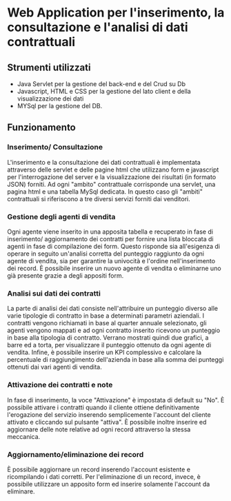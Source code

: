 # Web Application per l'inserimento, la consultazione e l'analisi di dati contrattuali


## Strumenti utilizzati
* Java Servlet per la gestione del back-end e del Crud su Db
* Javascript, HTML e CSS per la gestione del lato client e della visualizzazione dei dati
* MYSql per la gestione del DB.


## Funzionamento

### Inserimento/ Consultazione
L'inserimento e la consultazione dei dati contrattuali è implementata attraverso delle servlet e delle pagine html che utilizzano form e javascript per l'interrogazione del server e la visualizzazione dei risultati (in formato JSON) forniti. Ad ogni "ambito" contrattuale corrisponde una servlet, una pagina html e una tabella MySql dedicata. In questo caso gli "ambiti" contrattuali si riferiscono a tre diversi servizi forniti dai venditori. 

### Gestione degli agenti di vendita
Ogni agente viene inserito in una apposita tabella e recuperato in fase di inserimento/ aggiornamento dei contratti per fornire una lista bloccata di agenti in fase di compilazione dei form. Questo risponde sia all'esigenza di operare in seguito un'analisi corretta del punteggio raggiunto da ogni agente di vendita, sia per garantire la univocità e l'ordine nell'inserimento dei record. È possibile inserire un nuovo agente di vendita o eliminarne uno già presente grazie a degli appositi form. 

### Analisi sui dati dei contratti
La parte di analisi dei dati consiste nell'attribuire un punteggio diverso alle varie tipologie di contratto in base a determinati parametri aziendali. I contratti vengono richiamati in base al quarter annuale selezionato, gli agenti vengono mappati e ad ogni contratto inserito ricevono un punteggio in base alla tipologia di contratto. Verrano mostrati quindi due grafici, a barre ed a torta, per visualizzare il punteggio ottenuto da ogni agente di vendita. Infine, è possibile inserire un KPI complessivo e calcolare la percentuale di raggiungimento dell'azienda in base alla somma dei punteggi ottenuti dai vari agenti di vendita.

### Attivazione dei contratti e note
In fase di inserimento, la voce "Attivazione" è impostata di default su "No".
È possibile attivare i contratti quando il cliente ottiene definitivamente l'erogazione del servizio inserendo semplicemente l'account del cliente attivato e cliccando sul pulsante "attiva". È possibile inoltre inserire ed aggiornare delle note relative ad ogni record attraverso la stessa meccanica. 

### Aggiornamento/eliminazione dei record
È possibile aggiornare un record inserendo l'account esistente e ricompilando i dati corretti. Per l'eliminazione di un record, invece, è possibile utilizzare un apposito form ed inserire solamente l'account da eliminare. 

